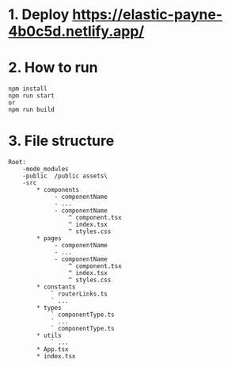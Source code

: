 # 1. Deploy https://elastic-payne-4b0c5d.netlify.app/

# 2. How to run
    npm install
    npm run start
    or
    npm run build
# 3. File structure
    Root:
        -mode_modules
        -public  /public assets\
        -src 
            * components
                 - componentName
                 - ...
                 - componentName
                     ^ component.tsx
                     ^ index.tsx
                     ^ styles.css
            * pages
                 - componentName
                 - ...
                 - componentName
                     ^ component.tsx
                     ^ index.tsx
                     ^ styles.css
            * constants
                ` routerLinks.ts
                ` ...
            * types
                ` componentType.ts
                ` ...
                ` componentType.ts
            * utils
                ` ...
            * App.tsx
            * index.tsx

                
